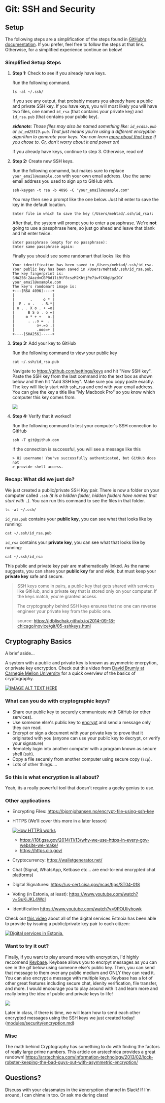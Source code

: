 # Git: SSH and Security


## Setup

The following steps are a simplification of the steps found in [GitHub's documentation](https://docs.github.com/en/free-pro-team@latest/github/authenticating-to-github/connecting-to-github-with-ssh). If you prefer, feel free to follow the steps at that link. Otherwise, for a simplified experience continue on below!

### Simplified Setup Steps

1. **Step 1:** Check to see if you already have keys.

	Run the following command.

	```
	ls -al ~/.ssh/
	```

	If you see any output, that probably means you already have a public and private SSH key. If you have keys, you will most likely you will have two files, one named `id_rsa` (that contains your private key) and `id_rsa.pub` (that contains your public key).

	_**sidenote**: Those files may also be named something like: `id_ecdsa.pub` or `id_ed25519.pub`. That just means you're using a different encryption algorithm to generate your keys. You can learn [more about that here](https://medium.com/risan/upgrade-your-ssh-key-to-ed25519-c6e8d60d3c54) if you chose to. Or, don't worry about it and power on!_


	If you already have keys, continue to step 3. Otherwise, read on!

2.  **Step 2:** Create new SSH keys.

	Run the following comamnd, but makes sure to replace `your_email@example.com` with your own email address. Use the same email address you used to sign up to GitHub with.

	```
	ssh-keygen -t rsa -b 4096 -C "your_email@example.com"
	```

	You may then see a prompt like the one below. Just hit enter to save the key in the default location.

	```
	Enter file in which to save the key (/Users/mehtad/.ssh/id_rsa):
	```

	After that, the system will prompt you to enter a passphrase. We're **not** going to use a passphrase here, so just go ahead and leave that blank and hit enter twice.

	```
	Enter passphrase (empty for no passphrase):
	Enter same passphrase again:
	```

	Finally you should see some randomart that looks like this

	```
	Your identification has been saved in /Users/mehtad/.ssh/id_rsa.
	Your public key has been saved in /Users/mehtad/.ssh/id_rsa.pub.
	The key fingerprint is:
	SHA256:2AazdvCBP8d1li9tF8cszM2KbtjPe7iwfCK8gUgzIGY your_email@example.com
	The key's randomart image is:
	+---[RSA 4096]----+
	|                 |
	|       .     o * |
	|  E . = .   . B.*|
	| o . . X o . + =o|
	|      B S o . o =|
	|     o * + +   o.|
	|      . ..o =  . |
	|          o+.=o .|
	|          .ooo=+ |
	+----[SHA256]-----+
	```

3. **Step 3:** Add your key to GitHub

	Run the following command to view your public key

	```
	cat ~/.ssh/id_rsa.pub
	```


	Navigate to https://github.com/settings/keys and hit "New SSH key". Paste the SSH key from the last command into the text box as shown below and then hit "Add SSH key". Make sure you copy paste exactly. The key will likely start with ssh_rsa and end with your email address. You can give the key a title like "My Macbook Pro" so you know which computer this key comes from.

	![](../assets/sshkey-github.jpg)

4. **Step 4:** Verify that it worked!

	Run the following command to test your computer's SSH connection to GitHub

	```
	ssh -T git@github.com
	```

	If the connection is successful, you will see a message like this

	```
	> Hi username! You've successfully authenticated, but GitHub does not
	> provide shell access.
	```

### Recap: What did we just do?

We just created a public/private SSH Key pair. There is now a folder on your computer called `.ssh` *(it is a hidden folder, hidden folders have names that start with `.`)*. You can run this command to see the files in that folder.

```
ls -al ~/.ssh/
```

`id_rsa.pub` contains your **public key**, you can see what that looks like by running:

```
cat ~/.ssh/id_rsa.pub
```

`id_rsa` contains your **private key**, you can see what that looks like by running:

```
cat ~/.ssh/id_rsa
```

This public and private key pair are mathematically linked. As the name suggests, you can share your **public key** far and wide, but must keep your **private key** safe and secure.

> SSH keys come in pairs, a public key that gets shared with services like GitHub, and a private key that is stored only on your computer. If the keys match, you're granted access.
>
> The cryptography behind SSH keys ensures that no one can reverse engineer your private key from the public one.
>
> source: https://jdblischak.github.io/2014-09-18-chicago/novice/git/05-sshkeys.html


## Cryptography Basics

A brief aside...

A system with a public and private key is known as asymmetric encrpytion, or private key encryption. Check out this video from [David Brumly at Carnegie Mellon University](https://www.youtube.com/watch?v=fNC3jCCGJ0o) for a quick overview of the basics of cryptography.

[![IMAGE ALT TEXT HERE](https://img.youtube.com/vi/fNC3jCCGJ0o/0.jpg)](https://www.youtube.com/watch?v=fNC3jCCGJ0o)

### What can you do with cryptographic keys?

* Share our public key to securely communicate with GitHub (or other services).
* Use someone else's public key to [encrypt](https://gist.github.com/colinstein/de1755d2d7fbe27a0f1e) and send a message only they can read.
* Encrypt or sign a document with your private key to prove that it originated with you (anyone can use your public key to decrypt, or verify your signature)
* Remotely login into another computer with a program known as secure shell (`ssh`).
* Copy a file securely from another computer using secure copy (`scp`).
* Lots of other things....

### So this is what encryption is all about?

Yeah, its a really powerful tool that doesn't require a geeky genius to use.

### Other applications

* Encrypting Files: https://bjornjohansen.no/encrypt-file-using-ssh-key
* HTTPS (We'll cover this more in a later lesson)

	[![How HTTPS works](https://img.youtube.com/vi/w0QbnxKRD0w/0.jpg)](https://www.youtube.com/watch?v=w0QbnxKRD0w)

	- https://18f.gsa.gov/2014/11/13/why-we-use-https-in-every-gov-website-we-make/
	- https://https.cio.gov/
* Cryptocurrency: https://walletgenerator.net/
* Chat (Signal, WhatsApp, Ketbase etc... are end-to-end encrypted chat platforms)
* Digital Signatures: https://us-cert.cisa.gov/ncas/tips/ST04-018
* Voting (in Estonia, at least): https://www.youtube.com/watch?v=GuKiJKL4WdI
* Identification https://www.youtube.com/watch?v=9POUIiyhowk

Check out [this video](https://www.youtube.com/watch?v=9POUIiyhowk) about all of the digital services Estnoia has been able to provide by issuing a public/private key pair to each citizen:

[![Digital services in Estonia.](https://img.youtube.com/vi/9POUIiyhowk/0.jpg)](https://www.youtube.com/watch?v=9POUIiyhowk)

### Want to try it out?

Finally, if you want to play around more with encryption, I'd highly reccomend [Keybase](https://keybase.io/). Keybase allows you to encrpyt messages as you can see in the gif below using someone else's public key. Then, you can send that message to them over any public medium and ONLY they can read it. You can also encrypt a message with multiple keys. Keybase has a lot of other great features including secure chat, idenity verification, file transfer, and more. I would encourage you to play around with it and learn more and really bring the idea of public and private keys to life!

![](https://i.gyazo.com/603c3f0335d2966282b0f9e7ed71ff84.gif)


Later in class, if there is time, we will learn how to send each other encrypted messages using the SSH keys we just created today! ([modules/security/encryption.md](../security/encryption.md#-example))

### Misc

The math behind Cryptography has something to do with finding the factors of really large prime numbers. This article on arstechnica provides a great rundown!
https://arstechnica.com/information-technology/2013/02/lock-robster-keeping-the-bad-guys-out-with-asymmetric-encryption/

## Questions?

Discuss with your classmates in the #encryption channel in Slack! If I'm around, I can chime in too. Or ask me during class!

